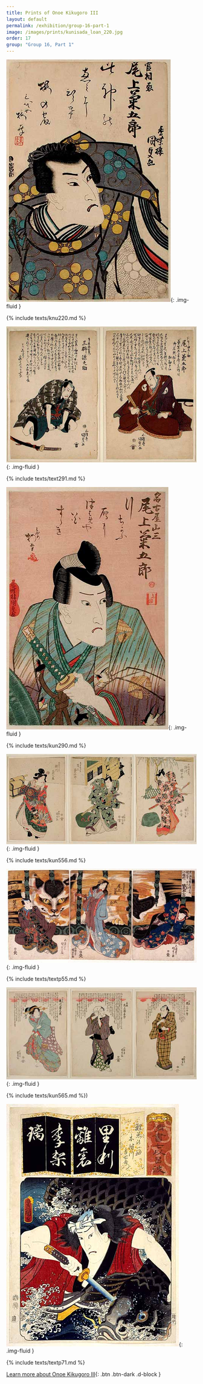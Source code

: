 ```yaml
---
title: Prints of Onoe Kikugoro III
layout: default
permalink: /exhibition/group-16-part-1
image: /images/prints/kunisada_loan_220.jpg
order: 17
group: "Group 16, Part 1"
---
```

![Kunisada Image](/images/prints/kunisada_loan_220.jpg){: .img-fluid }

{% include texts/knu220.md %}

![Kunisada Image](/images/prints/kunisada_loan_291.jpg){: .img-fluid }

{% include texts/text291.md %}

![Kunisada Image](/images/prints/kunisada_loan_290.jpg){: .img-fluid }

{% include texts/kun290.md %}

![Kunisada Image](/images/prints/kunisada_loan_556.jpg){: .img-fluid }

{% include texts/kun556.md %}

![Kunisada Image](/images/prints/p.55-1999.jpg){: .img-fluid }

{% include texts/textp55.md %}

![Kunisada Image](/images/prints/kunisada_loan_565.jpg){: .img-fluid }

{% include texts/kun565.md %})

![Kunisada Image](/images/prints/p.71-1999.jpg){: .img-fluid }

{% include texts/textp71.md %}

[Learn more about Onoe Kikugoro III](/themes/onoe-kikugoro-iii){: .btn .btn-dark .d-block }
